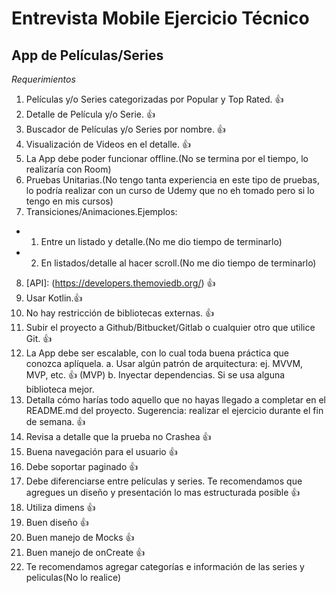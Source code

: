 # Entrevista Mobile Ejercicio Técnico
## App de Películas/Series
_Requerimientos_

1. Películas y/o Series categorizadas por Popular y Top Rated. 👍
2. Detalle de Película y/o Serie. 👍
3. Buscador de Películas y/o Series por nombre. 👍
4. Visualización de Videos en el detalle. 👍
5. La App debe poder funcionar offline.(No se termina por el tiempo, lo realizaría con Room)
6. Pruebas Unitarias.(No tengo tanta experiencia en este tipo de pruebas, lo podría realizar con un curso de Udemy que no eh tomado pero si lo tengo en mis cursos)
7. Transiciones/Animaciones.Ejemplos:

* 1. Entre un listado y detalle.(No me dio tiempo de terminarlo)
* 2. En listados/detalle al hacer scroll.(No me dio tiempo de terminarlo)
    
8. [API]: (https://developers.themoviedb.org/) 👍
9. Usar Kotlin.👍
10. No hay restricción de bibliotecas externas. 👍
11. Subir el proyecto a Github/Bitbucket/Gitlab o cualquier otro que utilice Git. 👍
12. La App debe ser escalable, con lo cual toda buena práctica que conozca aplíquela.
    a. Usar algún patrón de arquitectura: ej. MVVM, MVP, etc. 👍 (MVP)
    b. Inyectar dependencias. Si se usa alguna biblioteca mejor.
13. Detalla cómo harías todo aquello que no hayas llegado a completar en el
    README.md del proyecto. Sugerencia: realizar el ejercicio durante el fin de semana. 👍
14. Revisa a detalle que la prueba no Crashea 👍
15. Buena navegación para el usuario 👍
16. Debe soportar paginado 👍
17. Debe diferenciarse entre películas y series. Te recomendamos que agregues un diseño y presentación lo mas estructurada posible 👍
18. Utiliza dimens 👍
19. Buen diseño 👍
20. Buen manejo de Mocks 👍
21. Buen manejo de onCreate 👍
22. Te recomendamos agregar categorías e información de las series y peliculas(No lo realice)